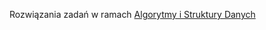 Rozwiązania zadań w ramach [Algorytmy i Struktury Danych](https://wfa.uwr.edu.pl/wp-content/uploads/sites/216/2024/02/Algorytmy-i-struktury-danych.pdf)
